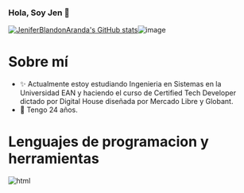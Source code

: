 ### Hola, Soy Jen 👋

[![JeniferBlandonAranda's GitHub stats](https://github-readme-stats.vercel.app/api?username=JeniferBlandonAranda)](https://github.com/anuraghazra/github-readme-stats)![image](https://user-images.githubusercontent.com/81455607/149403344-d9929029-893c-4688-aa2c-a31a5a88b41e.png)


# Sobre mí
- ✨ Actualmente estoy estudiando Ingenieria en Sistemas en la Universidad EAN y haciendo el curso de Certified Tech Developer dictado por Digital House diseñada por Mercado Libre y Globant.
- 💜 Tengo 24 años.
<!-- - 🌻 Revisa mi currículum -->

# Lenguajes de programacion y herramientas 
![html](https://www.google.com/url?sa=i&url=https%3A%2F%2Fes.wikipedia.org%2Fwiki%2FHTML5&psig=AOvVaw0FX3ID3Sm-QbriGhG00_wu&ust=1642191703955000&source=images&cd=vfe&ved=0CAsQjRxqFwoTCMitrpTHr_UCFQAAAAAdAAAAABAD) 


